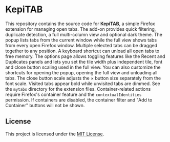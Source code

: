 # KepiTAB

This repository contains the source code for **KepiTAB**, a simple Firefox extension for managing open tabs. The add-on provides quick filtering, duplicate detection, a full multi-column view and optional dark theme. The popup lists tabs from the current window while the full view shows tabs from every open Firefox window. Multiple selected tabs can be dragged together to any position. A keyboard shortcut can unload all open tabs to free memory. The options page allows toggling features like the Recent and Duplicates panels and lets you set the tile width plus independent tile, font and close button scaling used in the full view. You can also customize the shortcuts for opening the popup, opening the full view and unloading all tabs. The close button scale adjusts the × button size separately from the font scale. Visited tabs appear bold while unvisited tabs are dimmed. See the `mytabs` directory for the extension files.
Container-related actions require Firefox's container feature and the `contextualIdentities` permission. If containers are disabled, the container filter and "Add to Container" buttons will not be shown.

## License

This project is licensed under the [MIT License](LICENSE).
